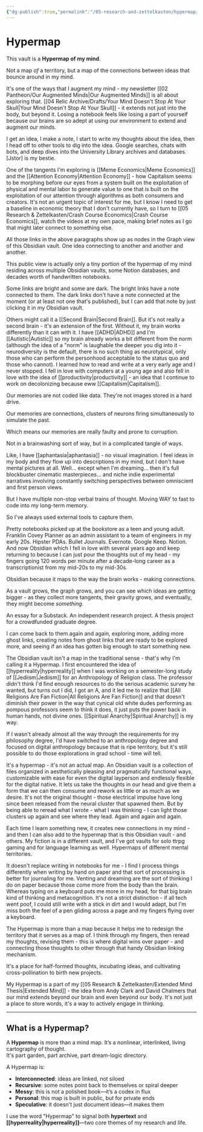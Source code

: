 ```yaml
---
{"dg-publish":true,"permalink":"/05-research-and-zettelkasten/hypermap/"}
---
```


# Hypermap

This vault is a **Hypermap of my mind**.

Not a map *of* a territory, but a map of the connections between ideas that bounce around in my mind.

It's one of the ways that I augment my mind - my newsletter [[02 Pantheon/Our Augmented Minds\|Our Augmented Minds]] is all about exploring that.  [[04 Relic Archive/Drafts/Your Mind Doesn't Stop At Your Skull\|Your Mind Doesn't Stop At Your Skull]] - it extends not just into the body, but beyond it.  Losing a notebook feels like losing a part of yourself because our brains are so adept at using our environment to extend and augment our minds.

I get an idea, I make a note, I start to write my thoughts about the idea, then I head off to other tools to dig into the idea.  Google searches, chats with bots, and deep dives into the University Library archives and databases.  [Jstor] is my bestie.

One of the tangents I'm exploring is [[Meme Economics\|Meme Economics]] and the [[Attention Economy\|Attention Economy]] - how Capitalism seems to be morphing before our eyes from a system built on the exploitation of physical and mental labor to generate value to one that is built on the exploitation of our attention through algorithms as both consumers and creators.  It's not an urgent topic of interest for me, but I know I need to get a baseline in economic theory that I don't currently have, so I turn to [[05 Research & Zettelkasten/Crash Course Economics\|Crash Course Economics]], watch the videos at my own pace, making brief notes as I go that might later connect to something else.

All those links in the above paragraphs show up as nodes in the Graph view of this Obsidian vault.  One idea connecting to another and another and another.  

This public view is actually only a tiny portion of the hypermap of my mind residing across multiple Obsidian vaults, some Notion databases, and decades worth of handwritten notebooks.

Some links are bright and some are dark.  The bright links have a note connected to them.  The dark links don't have a note connected at the moment (or at least not one that's published), but I can add that note by just clicking it in my Obsidian vault.

Others might call it a [[Second Brain\|Second Brain]].  But it's not really a second brain - it's an extension of the first.  Without it, my brain works differently than it can with it.  I have [[ADHD\|ADHD]] and I'm [[Autistic\|Autistic]] so my brain already works a bit different from the norm (although the idea of a "norm" is laughable the deeper you dig into it - neurodiversity is the default, there is no such thing as neurotypical, only those who can perform the personhood acceptable to the status quo and those who cannot).  I learned how to read and write at a very early age and I never stopped.  I fell in love with computers at a young age and also fell in love with the idea of [[productivity\|productivity]] - an idea that I continue to work on decolonizing because eww [[Capitalism\|Capitalism]].  

Our memories are not coded like data.  They're not images stored in a hard drive.

Our memories are connections, clusters of neurons firing simultaneously to simulate the past.

Which means our memories are really faulty and prone to corruption.

Not in a brainwashing sort of way, but in a complicated tangle of ways.

Like, I have [[aphantasia\|aphantasia]] - no visual imagination.  I feel ideas in my body and they flow up into descriptions in my mind, but I don't have mental pictures at all.  Well... except when I'm dreaming... then it's full blockbuster cinematic masterpieces... and niche indie experimental narratives involving constantly switching perspectives between omniscient and first person views.

But I have multiple non-stop verbal trains of thought.  Moving WAY to fast to code into my long-term memory.

So I've always used external tools to capture them.

Pretty notebooks picked up at the bookstore as a teen and young adult.
Franklin Covey Planner as an admin assistant to a team of engineers in my early 20s.
Hipster PDAs.
Bullet Journals.
Evernote.
Google Keep.
Notion.
And now Obsidian which I fell in love with several years ago and keep returning to because I can just pour the thoughts out of my head - my fingers going 120 words per minute after a decade-long career as a transcriptionist from my mid-20s to my mid-30s.

Obsidian because it maps to the way the brain works - making connections.

As a vault grows, the graph grows, and you can see which ideas are getting bigger - as they collect more tangents, their gravity grows, and eventually, they might become *something*.

An essay for a Substack.
An independent research project.
A thesis project for a crowdfunded graduate degree.

I can come back to them again and again, exploring more, adding more ghost links, creating notes from ghost links that are ready to be explored more, and seeing if an idea has gotten big enough to start something new.

The Obsidian vault isn't a map in the traditional sense - that's why I'm calling it a Hypermap.  I first encountered the idea of [[hyperreality\|hyperreality]] when I was working on a semester-long study of [[Jediism\|Jediism]] for an Anthropology of Religion class.  The professor didn't think I'd find enough resources to do the serious academic survey he wanted, but turns out I did, I got an A, and it led me to realize that [[All Religions Are Fan Fiction\|All Religions Are Fan Fiction]] and that doesn't diminish their power in the way that cynical old white dudes performing as pompous professors seem to think it does, it just puts the power back in human hands, not divine ones.   [[Spiritual Anarchy\|Spiritual Anarchy]] is my way.

If I wasn't already almost all the way through the requirements for my philosophy degree, I'd have switched to an anthropology degree and focused on digital anthropology because that is ripe territory, but it's still possible to do those explorations in grad school - time will tell.

It's a hypermap - it's not an actual map.  An Obsidian vault is a collection of files organized in aesthetically pleasing and pragmatically functional ways, customizable with ease for even the digital layperson and endlessly flexible for the digital native.  It lets us take the thoughts in our head and give them a form that we can then consume and rework as little or as much as we desire.  It's not the original thought - those electrical impulse have long since been released from the neural cluster that spawned them.  But by being able to reread what I wrote - what I was thinking - I can light those clusters up again and see where they lead.  Again and again and again.

Each time I learn something new, it creates new connections in my mind - and then I can also add to the hypermap that is this Obsidian vault - and others.  My fiction is in a different vault, and I've got vaults for solo ttrpg gaming and for language learning as well.  Hypermaps of different mental territories.

It doesn't replace writing in notebooks for me - I find I process things differently when writing by hand on paper and that sort of processing is better for journaling for me.  Venting and dreaming are the sort of thinking I do on paper because those come more from the body than the brain.  Whereas typing on a keyboard puts me more in my head, for that big brain kind of thinking and metacognition.  It's not a strict distinction - if all tech went poof, I could still write with a stick in dirt and I would adapt, but I'm miss both the feel of a pen gliding across a page and my fingers flying over a keyboard.

The Hypermap is more than a map because it helps me to redesign the territory that it serves as a map of.  I think through my fingers, then reread my thoughts, revising them - this is where digital wins over paper - and connecting those thoughts to other through that handy Obsidian linking mechanism.

It's a place for half-formed thoughts, incubating ideas, and cultivating cross-pollination to birth new projects.

My Hypermap is a part of my [[05 Research & Zettelkasten/Extended Mind Thesis\|Extended Mind]] - the idea from Andy Clark and David Chalmers that our mind extends beyond our brain and even beyond our body.  It's not just a place to store words, it's a way to actively engage in thinking.

---

## What is a Hypermap?

A **Hypermap** is more than a mind map. It’s a nonlinear, interlinked, living cartography of thought.  
It's part garden, part archive, part dream-logic directory.

A Hypermap is:

- **Interconnected**: ideas are linked, not siloed
- **Recursive**: some notes point back to themselves or spiral deeper
- **Messy**: this is not a polished book—it’s a codex in flux
- **Personal**: this map is built in public, but for private ends
- **Speculative**: it doesn't just document ideas—it makes them

I use the word "Hypermap" to signal both **hypertext** and **[[hyperreality\|hyperreality]]**—two core themes of my research and life.

